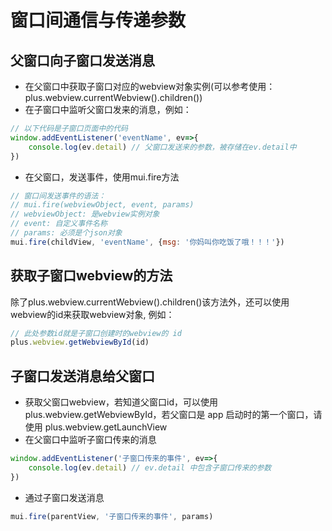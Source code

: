 # 窗口间通信与传递参数

## 父窗口向子窗口发送消息

- 在父窗口中获取子窗口对应的webview对象实例(可以参考使用：plus.webview.currentWebview().children())
- 在子窗口中监听父窗口发来的消息，例如：
```js
// 以下代码是子窗口页面中的代码
window.addEventListener('eventName', ev=>{
    console.log(ev.detail) // 父窗口发送来的参数，被存储在ev.detail中
})
```
- 在父窗口，发送事件，使用mui.fire方法
```js
// 窗口间发送事件的语法：
// mui.fire(webviewObject, event, params)
// webviewObject: 是webview实例对象
// event: 自定义事件名称
// params: 必须是个json对象
mui.fire(childView, 'eventName', {msg: '你妈叫你吃饭了哦！！！'})
```

## 获取子窗口webview的方法
除了plus.webview.currentWebview().children()该方法外，还可以使用webview的id来获取webview对象, 例如：

```js
// 此处参数id就是子窗口创建时的webview的 id
plus.webview.getWebviewById(id)
```

## 子窗口发送消息给父窗口

- 获取父窗口webview，若知道父窗口id，可以使用 plus.webview.getWebviewById，若父窗口是 app 启动时的第一个窗口，请使用 plus.webview.getLaunchView
- 在父窗口中监听子窗口传来的消息
```js
window.addEventListener('子窗口传来的事件', ev=>{
    console.log(ev.detail) // ev.detail 中包含子窗口传来的参数
})
```
- 通过子窗口发送消息
```js
mui.fire(parentView, '子窗口传来的事件', params)
```